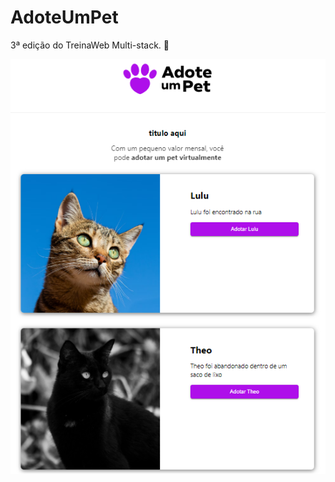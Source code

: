 # AdoteUmPet
3ª edição do TreinaWeb Multi-stack. 💪 

![](https://github.com/SamuelCaitano/AdoteUmPet/blob/main/front-end-react/public/tela.png)
